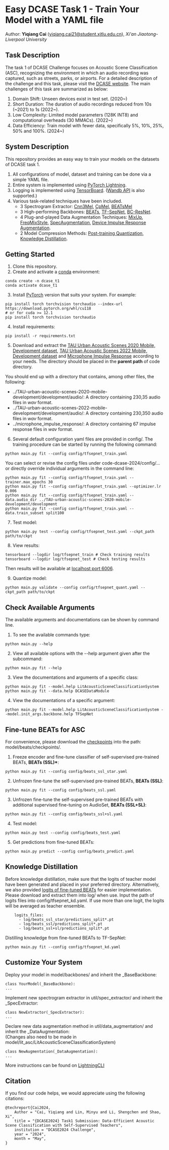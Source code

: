 # Easy DCASE Task 1 - Train Your Model with a YAML file

Author: **Yiqiang Cai** (yiqiang.cai21@student.xjtlu.edu.cn), *Xi'an Jiaotong-Liverpool University*

## Task Description

The task 1 of DCASE Challenge focuses on Acoustic Scene Classification (ASC), recognizing the environment in which an audio recording was captured, such as streets, parks, or airports. For a detailed description of the challenge and this task, please visit the [DCASE website](https://dcase.community/challenge2024/). The main challenges of this task are summarized as below:
1. Domain Shift: Unseen devices exist in test set. (2020~)
2. Short Duration: The duration of audio recordings reduced from 10s (\~2021) to 1s (2022\~).
3. Low Complexity: Limited model parameters (128K INT8) and computational overheads (30 MMACs). (2022~)
4. Data Efficiency: Train model with fewer data, specifically 5%, 10%, 25%, 50% and 100%. (2024~)

## System Description

This repository provides an easy way to train your models on the datasets of DCASE task 1.

1. All configurations of model, dataset and training can be done via a simple YAML file.
2. Entire system is implemented using [PyTorch Lightning](https://lightning.ai/).
3. Logging is implemented using [TensorBoard](https://lightning.ai/docs/pytorch/stable/extensions/generated/lightning.pytorch.loggers.TensorBoardLogger.html#tensorboardlogger). ([Wandb API](https://lightning.ai/docs/pytorch/stable/extensions/generated/lightning.pytorch.loggers.WandbLogger.html) is also supported.)
4. Various task-related techniques have been included.
   * 3 Spectrogram Extractor: [Cnn3Mel](https://dcase-repo.github.io/dcase_util/generated/dcase_util.features.MelExtractor.html?highlight=mel#dcase_util.features.MelExtractor), [CpMel](https://github.com/fschmid56/cpjku_dcase23/tree/main), [BEATsMel](https://github.com/microsoft/unilm/tree/master/beats)
   * 3 High-performing Backbones: [BEATs](https://arxiv.org/pdf/2212.09058), [TF-SepNet](https://ieeexplore.ieee.org/abstract/document/10447999), [BC-ResNet](https://arxiv.org/abs/2106.04140).
   * 4 Plug-and-played Data Augmentation Techniques: [MixUp](https://arxiv.org/abs/1710.09412), [FreqMixStyle](https://dcase.community/documents/workshop2022/proceedings/DCASE2022Workshop_Schmid_27.pdf), [SpecAugmentation](https://arxiv.org/abs/1904.08779), [Device Impulse Response Augmentation](https://arxiv.org/pdf/2305.07499).
   * 2 Model Compression Methods: [Post-training Quantization](https://lightning.ai/docs/pytorch/stable/advanced/post_training_quantization.html#model-quantization), [Knowledge Distillation](https://github.com/fschmid56/cpjku_dcase23/tree/main).

## Getting Started

1. Clone this repository.
2. Create and activate a [conda](https://docs.anaconda.com/free/miniconda/index.html) environment:

```
conda create -n dcase_t1
conda activate dcase_t1
```

3. Install [PyTorch](https://pytorch.org/get-started/previous-versions/) version that suits your system. For example:

```
pip install torch torchvision torchaudio --index-url https://download.pytorch.org/whl/cu118
# or for cuda >= 12.1
pip install torch torchvision torchaudio
```

4. Install requirements:

```
pip install -r requirements.txt
```

5. Download and extract the [TAU Urban Acoustic Scenes 2020 Mobile, Development dataset](https://zenodo.org/records/3819968), [TAU Urban Acoustic Scenes 2022 Mobile, Development dataset](https://zenodo.org/records/6337421) and [Microphone Impulse Response](https://micirp.blogspot.com/?m=1) according to your needs.  The directory should be placed in the **parent path** of code directory.

You should end up with a directory that contains, among other files, the following:
* ../TAU-urban-acoustic-scenes-2020-mobile-development/development/audio/: A directory containing 230,35 audio files in *wav* format.
* ../TAU-urban-acoustic-scenes-2022-mobile-development/development/audio/: A directory containing 230,350 audio files in *wav* format.
* ../microphone_impulse_response/: A directory containing 67 impulse response files in *wav* format.

6. Several default configuration yaml files are provided in config/. The training procedure can be started by running the following command:
```
python main.py fit --config config/tfsepnet_train.yaml
```

You can select or revise the config files under code-dcase-2024/config/... or directly override individual arguments in the command line:
```
python main.py fit --config config/tfsepnet_train.yaml --trainer.max_epochs 30
python main.py fit --config config/tfsepnet_train.yaml --optimizer.lr 0.006
python main.py fit --config config/tfsepnet_train.yaml --data.audio_dir ../TAU-urban-acoustic-scenes-2020-mobile-development/development
python main.py fit --config config/tfsepnet_train.yaml --data.train_subset split100
```

7. Test model:
```
python main.py test --config config/tfsepnet_test.yaml --ckpt_path path/to/ckpt
```

8. View results:
```
tensorboard --logdir log/tfsepnet_train # Check training results
tensorboard --logdir log/tfsepnet_test # Check testing results
```
Then results will be available at [localhost port 6006](http://127.0.0.1:6006/).

9. Quantize model:
```
python main.py validate --config config/tfsepnet_quant.yaml --ckpt_path path/to/ckpt
```

## Check Available Arguments

The available arguments and documentations can be shown by command line.
1. To see the available commands type:
```
python main.py --help
```

2. View all available options with the --help argument given after the subcommand:
```
python main.py fit --help
```

3. View the documentations and arguments of a specific class:
```
python main.py fit --model.help LitAcousticSceneClassificationSystem
python main.py fit --data.help DCASEDataModule
```
4. View the documentations of a specific argument:
```
python main.py fit --model.help LitAcousticSceneClassificationSystem --model.init_args.backbone.help TFSepNet
```

## Fine-tune BEATs for ASC
For convenience, please download the [checkpoints](https://github.com/microsoft/unilm/tree/master/beats) into the path: model/beats/checkpoints/.

1. Freeze encoder and fine-tune classifier of self-supervised pre-trained BEATs, __BEATs (SSL)*__:
```
python main.py fit --config config/beats_ssl_star.yaml
```
2. Unfrozen fine-tune the self-supervised pre-trained BEATs, __BEATs (SSL)__:
```
python main.py fit --config config/beats_ssl.yaml
```
3. Unfrozen fine-tune the self-supervised pre-trained BEATs with additional supervised fine-tuning on AudioSet, __BEATs (SSL+SL)__:
```
python main.py fit --config config/beats_ssl+sl.yaml
```
4. Test model:
```
python main.py test --config config/beats_test.yaml
```
5. Get predictions from fine-tuned BEATs:
```
python main.py predict --config config/beats_predict.yaml
```

## Knowledge Distillation
Before knowledge distillation, make sure that the logits of teacher model have been generated and placed in your preferred directory. Alternatively, we also provided [logits of fine-tuned BEATs](https://github.com/yqcai888/easy_dcase_task1/releases/tag/v0.0.1) for easier implementation. Please download and extract them into log/ when use. Input the path of logits files into config/tfsepnet_kd.yaml. If use more than one logit, the logits will be averaged as teacher ensemble.

```
    logits_files:
      - log/beats_ssl_star/predictions_split*.pt
      - log/beats_ssl/predictions_split*.pt
      - log/beats_ssl+sl/predictions_split*.pt
```
Distilling knowledge from fine-tuned BEATs to TF-SepNet:
```
python main.py fit --config config/tfsepnet_kd.yaml
```

## Customize Your System

Deploy your model in model/backbones/ and inherit the _BaseBackbone:
```
class YourModel(_BaseBackbone):
...
```
Implement new spectrogram extractor in util/spec_extractor/ and inherit the _SpecExtractor:
```
class NewExtractor(_SpecExtractor):
...
```
Declare new data augmentation method in util/data_augmentation/ and inherit the _DataAugmentation:  
(Changes also need to be made in model/lit_asc/LitAcousticSceneClassificationSystem)
```
class NewAugmentation(_DataAugmentation):
...
```

More instructions can be found on [LightningCLI](https://lightning.ai/docs/pytorch/stable/cli/lightning_cli.html)

## Citation
If you find our code helps, we would appreciate using the following citations:
```
@techreport{Cai2024,
    Author = "Cai, Yiqiang and Lin, Minyu and Li, Shengchen and Shao, Xi",
    title = "{DCASE2024} Task1 Submission: Data-Efficient Acoustic Scene Classification with Self-Supervised Teachers",
    institution = "DCASE2024 Challenge",
    year = "2024",
    month = "May",
}
```

